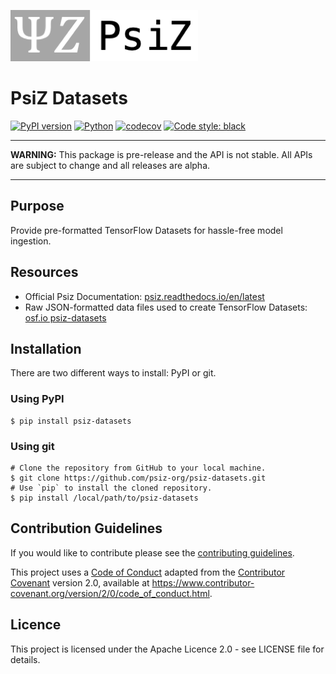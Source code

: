 ![PsiZ logo](docs/img/full_logo_300.png)

# PsiZ Datasets
[![PyPI version](https://badge.fury.io/py/psiz-datasets.svg)](https://badge.fury.io/py/psiz-datasets)
[![Python](https://img.shields.io/pypi/pyversions/psiz-datasets.svg?style=plastic)](https://badge.fury.io/py/psiz-datasets)
[![codecov](https://codecov.io/github/psiz-org/psiz-datasets/graph/badge.svg?token=2ENUG6MC37)](https://codecov.io/github/psiz-org/psiz-datasets)
[![Code style: black](https://img.shields.io/badge/code%20style-black-000000.svg)](https://github.com/psf/black)

---
**WARNING:** This package is pre-release and the API is not stable. All APIs are subject to change and all releases are alpha.

---

## Purpose
Provide pre-formatted TensorFlow Datasets for hassle-free model ingestion.

## Resources
* Official Psiz Documentation: [psiz.readthedocs.io/en/latest](https://psiz.readthedocs.io/en/latest/)
* Raw JSON-formatted data files used to create TensorFlow Datasets: [osf.io psiz-datasets](https://osf.io/cn2s3/)

## Installation
There are two different ways to install: PyPI or git.

### Using PyPI
```
$ pip install psiz-datasets
```

### Using git
```
# Clone the repository from GitHub to your local machine.
$ git clone https://github.com/psiz-org/psiz-datasets.git
# Use `pip` to install the cloned repository.
$ pip install /local/path/to/psiz-datasets
```

## Contribution Guidelines
If you would like to contribute please see the [contributing guidelines](CONTRIBUTING.md).

This project uses a [Code of Conduct](CODE.md) adapted from the [Contributor Covenant](https://www.contributor-covenant.org/)
version 2.0, available at <https://www.contributor-covenant.org/version/2/0/code_of_conduct.html>.

## Licence
This project is licensed under the Apache Licence 2.0 - see LICENSE file for details.
